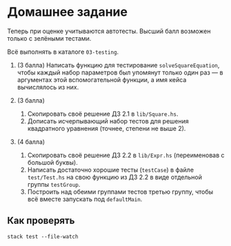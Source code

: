 # Домашнее задание

Теперь при оценке учитываются автотесты. Высший балл возможен только с зелёными тестами.

Всё выполнять в каталоге `03-testing`.

1.  (3 балла) Написать функцию для тестирование `solveSquareEquation`, чтобы каждый набор параметров был упомянут только один раз — в аргументах этой вспомогательной функции, а имя кейса вычислялось из них.

2.  (3 балла)
    1. Скопировать своё решение ДЗ 2.1 в `lib/Square.hs`.
    2. Дописать исчерпывающий набор тестов для решения квадратного уравнения (точнее, степени не выше 2).

3.  (4 балла)
    1. Скопировать своё решение ДЗ 2.2 в `lib/Expr.hs` (переименовав с большой буквы).
    2. Написать достаточно хорошие тесты (`testCase`) в файле `test/Test.hs` на свою функцию из ДЗ 2.2 в виде отдельной группы `testGroup`.
    3. Построить над обеими группами тестов третью группу, чтобы всё вместе запускать под `defaultMain`.

## Как проверять

    stack test --file-watch
